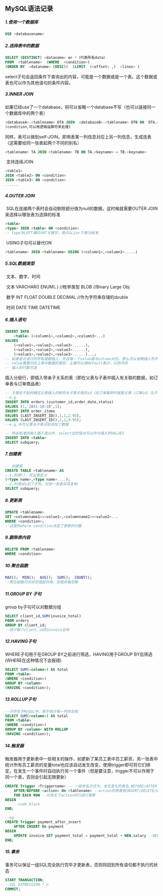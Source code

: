 ## MySQL语法记录

##### 1.使用一个数据库	

```sql
USE <databasename>
```

##### 2.选择表中的数据

```sql
SELECT (DISTINCT) <dataname> or *（代表所有data） 
FROM  <tablename>  (WHERE  <condition>)  
(ORDER BY  <dataname> (DESC))  (LIMIT  (<offset> ,)  <lines> )
```

​	select子句会返回条件下查询出的内容，可能是一个数据或是一个表。这个数据或表也可以作为其他语句的条件内容。

##### 3.INNER JOIN

​	如果已经use了一个database，则可以省略一个database不写（也可以链接同一个数据库中的两个表）

```sql
<databaseA>.<tablename> DTA JOIN  <databaseB>.<tablename> DTB ON  DTA.<keyname> = DTB.<keyname> 
(condition,可以用逻辑运算符来处理)
```

​	同样，表可以做到self-JOIN，即用表某一列信息对应上另一列信息，生成连表（这需要给同一张表起两个不同的别名）

``` sql
<tablename> TA JOIN <tablename> TB ON TA.<keyname> = TB.<keyname>
```

​	支持连续JOIN

```sql
<table1> 
JOIN <table2> ON <condition>
JOIN <table3> ON <condition>
......
```

##### 4.OUTER JOIN

​	SQL在连接两个表时会自动剔除部分值为null的数据，这时候就需要OUTER JOIN来选择以哪张表为选择的标准

```sql
<table>
<type> JOIN <table> ON <condition> 
-- type为LEFT或RIGHT关键字，表示以上or下表为标准
```

​	USING子句可以替代ON

```sql
<tablename> JOIN <tablename> USING (<column1>,<column2>.....)
```

##### 5.SQL数据类型

​	文本、数字、时间

​	文本	 VARCHAR(<length>)		ENUM(<type>、<type>)  //枚举类型		BLOB //Binary Large Obj

​	数字	 INT		FLOAT		DOUBLE		DECIMAL //作为字符串存储的double

​	时间	DATE	  TIME		DATETIME

##### 6.插入语句

```sql
INSERT INTO
	<table> (<column1>,<column2>,<column3>...)
VALUES
	(<value1>,<value2>,<value3>......),
	(<value1>,<value2>,<value3>......),
	(<value1>,<value2>,<value3>......)...;
-- 如果是对该行的所有值都插入，并且每一个value都与column对应，那么可以省略插入列不写
-- value需要对应上表中数据的类型，主键可以用default表示，以防冲突
-- 插入的行数可选
```

​	插入分层行，即插入带亲子关系的表（即在父表与子表中插入有关联的数据，如订单表与订单商品表）

```sql
-- 关键在于如何确定父表插入的新的与子表关联的id（在订单案例中就是父表（订单id）与子表（订单商品表的订单id）如何确定。父表的id会auto increase，则子表要获取父表的新增订单的值，因此需要函数 LAST_INSERT_ID）
--e.g.
INSERT INTO orders (customer_id,order_date,status)
VALUES (1,'2021-10-10',1);
INSERT INTO order_items
VALUES (LAST_INSERT_ID(),1,1,2.95),
VALUES (LAST_INSERT_ID(),2,2,9.95);
--e.g.中为父表与子表分别添加了数据
```

```sql
-- 除去标准的输入插入值以外，select出的值也可以作为插入的VALUES
INSERT INTO <table>
SELECT subquery;
```

##### 7.创建表

```sql
-- 创建表
CREATE TABLE <tablename> AS 
--1.利用()，写出表定义
(<type name>,<type name>....);
--2.利用SELECT子句，对另一张表实现复制
SELECT subquery;
```

##### 8.更新表

```sql
UPDATE <tablename> 
SET <columnname1>=<value1>,<columnname2>=<value2>...
WHERE <condition>;
--这里的where condition决定了更新的行数
```

##### 9.删除表内容

```sql
DELETE FROM <tablename>
WHERE <condition>
```

##### 10.聚合函数

```sql
MAX();	MIN();	AVG();	SUM();	COUNT();
--聚合函数只对非空值起作用，空值将被忽略
```

##### 11.GROUP  BY 子句

group by子句可以对数据分组

```sql
SELECT client_id,SUM(invoice_total)
FROM orders 
GROUP BY client_id;
--统计每个client_id的invoice总和
```

##### 12.HAVING子句

WHERE子句用于在GROUP BY之前进行筛选，HAVING用于GROUP BY后筛选 (WHERE在这种情况下会报错)

```sql
SELECT SUM(<column>) AS total
FROM <table>
(WHERE <condition>)
GROUP BY <column>
(HAVING <condition>);
```

##### 13.ROLLUP子句

```sql
--只存在于MySQL中，用于统计每一列的总和
SELECT SUM(<column>) AS total
FROM <table>
(WHERE <condition>)
GROUP BY <column> WITH ROLLUP
(HAVING <condition>);
```

##### 14.触发器

​	触发器用于更新表中一些相关的操作，如更新了某员工表中员工薪资，另一张表中统计所有员工薪资的变量total也应该自动发生改变，使用trigger即可将它们绑定，在发生一个事件时自动执行另一个事件（但是要注意，trigger不可以作用于同一个表，否则会引起无限更新）

```sql
CREATE Trigger <Triggername> -- 一般命名方式为，发生变化的表名_BEFORE/AFTER_操作
	AFTER/BEFORE <action> On <tablename> --action的种类有INSERT/DELETE/UPDATE 
	FOR EACH ROW --对发生了action的行进行更新
BEGIN
	--code block
END;

--eg.
CREATE Trigger payment_after_insert
	AFTER INSERT On payment
BEGIN
	UPDATE invoice SET payment_total = payment_total + NEW.salary --NEW可以获取最近更新的一行
END;
```

##### 15.事务

​	事务可以保证一组SQL完全执行完毕才更新表，否则将回到所有语句都不执行的状态

```sql
START TRANSACTION;
--SQL EXPRESSION * n
COMMIT;
```

